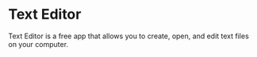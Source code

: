
# Text Editor

Text Editor is a free app that allows you to create, open, and edit text files on your computer.

